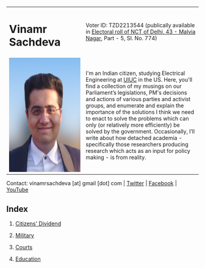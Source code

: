 <table>
  <tr> 
    <td><h1>Vinamr Sachdeva</h1></td>
    <td>Voter ID: TZD2213544 (publically available in <a href = "https://ceodelhi.gov.in/ElectoralRoll2020/PartDetailsEng.aspx?num=zPWOIn0+Jh4Eh1A0VSBaDw==&ii=e">Electoral roll of NCT of Delhi, 43 - Malvia Nagar</a>, Part - 5, SI. No. 774)</td>
  <tr>
    <td> <img src="vinamr.png" width = "1080px" height = "300px" ></td>
    <td>I'm an Indian citizen, studying Electrical Engineering at <a href = "https://illinois.edu">UIUC</a> in the US. Here, you'll find a collection of my musings on our Parliament’s legislations, PM's decisions and actions of various parties and activist groups, and enumerate and explain the importance of the solutions I think we need to enact to solve the problems which can only (or relatively more efficiently) be solved by the government. Occasionally, I’ll write about how detached academia - specifically those researchers producing research which acts as an input for policy making - is from reality.</td>
   </tr> 
  </tr>
</table>

Contact: vinamrsachdeva [at] gmail [dot] com | [Twitter](https://twitter.com/vinamrsachdeva) | [Facebook](https://facebook.com/vinamr.sachdeva.7) | [YouTube](https://www.youtube.com/channel/UC8hW40QHDk682Cc2hljgSQA)

## Index

1. <a href = "https://vinamrsachdeva.github.io/a_proc_list/citizens-dividend/">Citizens' Dividend</a>

2. <a href = "https://vinamrsachdeva.github.io/a_proc_list/military/">Military</a>

3. <a href = "https://vinamrsachdeva.github.io/a_proc_list/courts/">Courts</a>

4. <a href = "https://vinamrsachdeva.github.io/a_proc_list/education/">Education</a>
